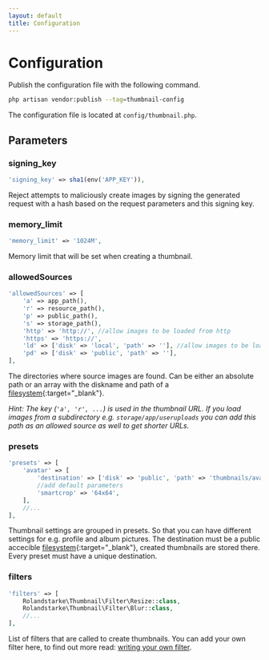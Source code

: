 ```yaml
---
layout: default
title: Configuration
---
```


# Configuration

Publish the configuration file with the following command.

```bash
php artisan vendor:publish --tag=thumbnail-config
```

The configuration file is located at `config/thumbnail.php`.

## Parameters

### signing_key

```php
'signing_key' => sha1(env('APP_KEY')),
```

Reject attempts to maliciously create images by signing the generated request with a hash based on the request parameters and this signing key.

### memory_limit

```php
'memory_limit' => '1024M',
```

Memory limit that will be set when creating a thumbnail.

### allowedSources

```php
'allowedSources' => [
    'a' => app_path(),
    'r' => resource_path(),
    'p' => public_path(),
    's' => storage_path(),
    'http' => 'http://', //allow images to be loaded from http
    'https' => 'https://',
    'ld' => ['disk' => 'local', 'path' => ''], //allow images to be loaded from `Storage::disk('local')`
    'pd' => ['disk' => 'public', 'path' => ''],
],
```

The directories where source images are found. Can be either an absolute path or an array with the diskname and path of a [filesystem](https://laravel.com/docs/filesystem){:target="_blank"}.

*Hint: The key (`'a', 'r', ...`) is used in the thumbnail URL. If you load images from a subdirectory e.g. `storage/app/useruploads` you can add this path as an allowed source as well to get shorter URLs.*

### presets

```php
'presets' => [
    'avatar' => [
        'destination' => ['disk' => 'public', 'path' => 'thumbnails/avatar/'],
        //add default parameters
        'smartcrop' => '64x64',
    ],
    //...
],
```

Thumbnail settings are grouped in presets. So that you can have different settings for e.g. profile and album pictures.
The destination must be a public accecible [filesystem](https://laravel.com/docs/filesystem){:target="_blank"}, created thumbnails are stored there. Every preset must have a unique destination.

### filters

```php
'filters' => [
    Rolandstarke\Thumbnail\Filter\Resize::class,
    Rolandstarke\Thumbnail\Filter\Blur::class,
    //...
],
```

List of filters that are called to create thumbnails. You can add your own filter here, to find out more read: [writing your own filter](writing-own-filter.html).

